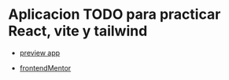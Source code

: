 # Aplicacion TODO para practicar React, vite y tailwind

-   [preview app](https://react-vite-tailwind-frontendmentor.netlify.app/)

-   [frontendMentor](https://www.frontendmentor.io/home/my-challenges)
